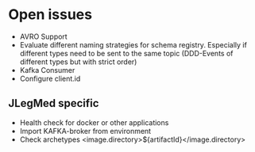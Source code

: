 # Open issues
* AVRO Support
* Evaluate different naming strategies for schema registry. Especially if different types need to be sent to the same topic (DDD-Events of different types but with strict order)
* Kafka Consumer
* Configure client.id
## JLegMed specific
* Health check for docker or other applications 
* Import KAFKA-broker from environment
* Check archetypes <image.directory>${artifactId}</image.directory>
